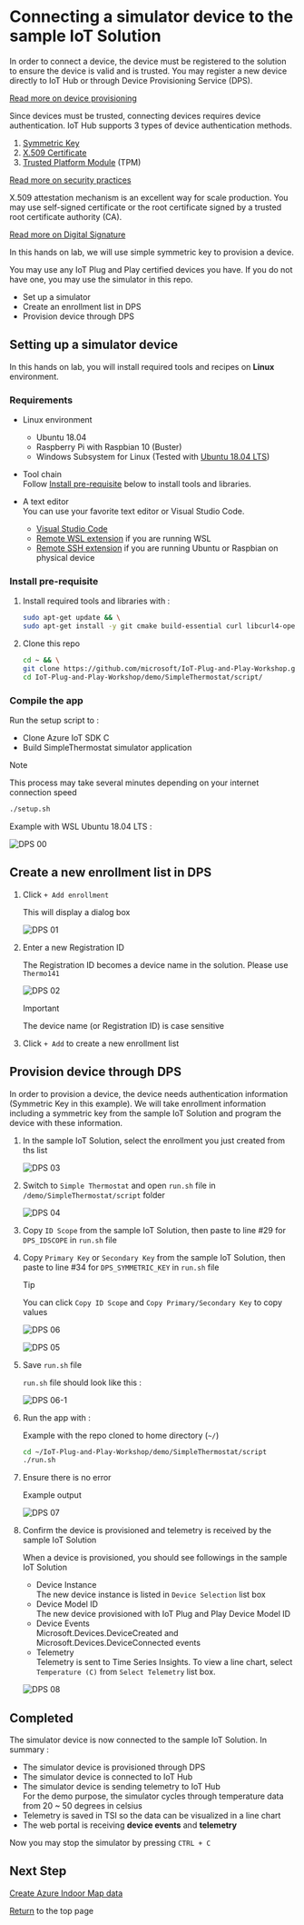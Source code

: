 # Connecting a simulator device to the sample IoT Solution

In order to connect a device, the device must be registered to the solution to ensure the device is valid and is trusted.  You may register a new device directly to IoT Hub or through Device Provisioning Service (DPS).

[Read more on device provisioning](IoT-Device-Management.md)

Since devices must be trusted, connecting devices requires device authentication.  IoT Hub supports 3 types of device authentication methods.  

1. [Symmetric Key](https://docs.microsoft.com/en-us/azure/iot-dps/concepts-symmetric-key-attestation)
1. [X.509 Certificate](https://docs.microsoft.com/en-us/azure/iot-dps/concepts-x509-attestation)
1. [Trusted Platform Module](https://docs.microsoft.com/en-us/azure/iot-dps/concepts-tpm-attestation) (TPM)

[Read more on security practices](https://docs.microsoft.com/en-us/azure/iot-dps/concepts-device-oem-security-practices)

X.509 attestation mechanism is an excellent way for scale production.  You may use self-signed certificate or the root certificate signed by a trusted root certificate authority (CA).

[Read more on Digital Signature](DigitalSignature.md)

In this hands on lab, we will use simple symmetric key to provision a device.

You may use any IoT Plug and Play certified devices you have.  If you do not have one, you may use the simulator in this repo.

- Set up a simulator
- Create an enrollment list in DPS
- Provision device through DPS

## Setting up a simulator device

In this hands on lab, you will install required tools and recipes on **Linux** environment.

### Requirements

- Linux environment  
  - Ubuntu 18.04
  - Raspberry Pi with Raspbian 10 (Buster)
  - Windows Subsystem for Linux (Tested with [Ubuntu 18.04 LTS](https://www.microsoft.com/store/productId/9n9tngvndl3q))

- Tool chain  
Follow [Install pre-requisite](#install-pre-requisite) below to install tools and libraries.

- A text editor  
You can use your favorite text editor or Visual Studio Code.  

  - [Visual Studio Code](https://code.visualstudio.com/download)
  - [Remote WSL extension](https://marketplace.visualstudio.com/items?itemName=ms-vscode-remote.remote-wsl) if you are running WSL
  - [Remote SSH extension](https://marketplace.visualstudio.com/items?itemName=ms-vscode-remote.remote-ssh) if you are running Ubuntu or Raspbian on physical device

### Install pre-requisite

1. Install required tools and libraries with :  

    ```bash
    sudo apt-get update && \
    sudo apt-get install -y git cmake build-essential curl libcurl4-openssl-dev libssl-dev uuid-dev
    ```

1. Clone this repo  

    ```bash
    cd ~ && \
    git clone https://github.com/microsoft/IoT-Plug-and-Play-Workshop.git && \
    cd IoT-Plug-and-Play-Workshop/demo/SimpleThermostat/script/
    ```

### Compile the app

Run the setup script to :  

- Clone Azure IoT SDK C
- Build SimpleThermostat simulator application  

> [!NOTE]  
> This process may take several minutes depending on your internet connection speed

```bash
./setup.sh
```

Example with WSL Ubuntu 18.04 LTS :

![DPS 00](media/DPS-00.png)

## Create a new enrollment list in DPS

1. Click `+ Add enrollment`  

    This will display a dialog box

    ![DPS 01](media/DPS-01.png)

1. Enter a new Registration ID  

    The Registration ID becomes a device name in the solution.  Please use `Thermo141`

    ![DPS 02](media/DPS-02.png)

    > [!IMPORTANT]  
    > The device name (or Registration ID) is case sensitive

1. Click `+ Add` to create a new enrollment list

## Provision device through DPS

In order to provision a device, the device needs authentication information (Symmetric Key in this example).  We will take enrollment information including a symmetric key from the sample IoT Solution and program the device with these information.

1. In the sample IoT Solution, select the enrollment you just created from ths list  

    ![DPS 03](media/DPS-03.png)

1. Switch to `Simple Thermostat` and open `run.sh` file in `/demo/SimpleThermostat/script` folder  

    ![DPS 04](media/DPS-04.png)

1. Copy `ID Scope` from the sample IoT Solution, then paste to line #29 for `DPS_IDSCOPE` in `run.sh` file  

1. Copy `Primary Key` or `Secondary Key` from the sample IoT Solution, then paste to line #34 for `DPS_SYMMETRIC_KEY` in `run.sh` file

    > [!TIP]  
    > You can click `Copy ID Scope` and `Copy Primary/Secondary Key` to copy values  
    >  
    > ![DPS 06](media/DPS-06.png)

    ![DPS 05](media/DPS-05.png)

1. Save `run.sh` file  

    `run.sh` file should look like this :  

    ![DPS 06-1](media/DPS-06-1.png)

1. Run the app with :  

    Example with the repo cloned to home directory (`~/`)

    ```bash
    cd ~/IoT-Plug-and-Play-Workshop/demo/SimpleThermostat/script
    ./run.sh
    ```

1. Ensure there is no error  

    Example output

    ![DPS 07](media/DPS-07.png)

1. Confirm the device is provisioned and telemetry is received by the sample IoT Solution  

    When a device is provisioned, you should see followings in the sample IoT Solution

    - Device Instance  
        The new device instance is listed in `Device Selection` list box
    - Device Model ID  
        The new device provisioned with IoT Plug and Play Device Model ID
    - Device Events  
        Microsoft.Devices.DeviceCreated and Microsoft.Devices.DeviceConnected events
    - Telemetry  
        Telemetry is sent to Time Series Insights.  To view a line chart, select `Temperature (C)` from `Select Telemetry` list box.

    ![DPS 08](media/DPS-08.png)

## Completed

The simulator device is now connected to the sample IoT Solution. In summary :

- The simulator device is provisioned through DPS
- The simulator device is connected to IoT Hub
- The simulator device is sending telemetry to IoT Hub  
    For the demo purpose, the simulator cycles through temperature data from 20 ~ 50 degrees in celsius  
- Telemetry is saved in TSI so the data can be visualized in a line chart
- The web portal is receiving **device events** and **telemetry**

Now you may stop the simulator by pressing `CTRL + C`

## Next Step

[Create Azure Indoor Map data](./IndoorMap.md)

[Return](../README.md) to the top page
